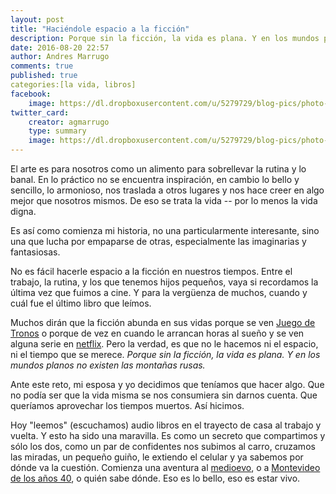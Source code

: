 ```yaml
---
layout: post
title: "Haciéndole espacio a la ficción"
description: Porque sin la ficción, la vida es plana. Y en los mundos planos no existen las montañas rusas.
date: 2016-08-20 22:57
author: Andres Marrugo
comments: true
published: true
categories:[la vida, libros]
facebook:
    image: https://dl.dropboxusercontent.com/u/5279729/blog-pics/photo-audiobook-mario-benedetti.jpg
twitter_card:
    creator: agmarrugo
    type: summary
    image: https://dl.dropboxusercontent.com/u/5279729/blog-pics/photo-audiobook-mario-benedetti.jpg
---
```


El arte es para nosotros como un alimento para sobrellevar la rutina y lo banal. En lo práctico no se encuentra inspiración, en cambio lo bello y sencillo, lo armonioso, nos traslada a otros lugares y nos hace creer en algo mejor que nosotros mismos. De eso se trata la vida -- por lo menos la vida digna. 

Es así como comienza mi historia, no una particularmente interesante, sino una que lucha por empaparse de otras, especialmente las imaginarias y fantasiosas. 

No es fácil hacerle espacio a la ficción en nuestros tiempos. Entre el trabajo, la rutina, y los que tenemos hijos pequeños, vaya si recordamos la última vez que fuimos a cine. Y para la vergüenza de muchos, cuando y cuál fue el último libro que leímos. 

Muchos dirán que la ficción abunda en sus vidas porque se ven [Juego de Tronos][got] o porque de vez en cuando le arrancan horas al sueño y se ven alguna serie en [netflix][netflix]. Pero la verdad, es que no le hacemos ni el espacio, ni el tiempo que se merece. *Porque sin la ficción, la vida es plana. Y en los mundos planos no existen las montañas rusas.* 

Ante este reto, mi esposa y yo decidimos que teníamos que hacer algo. Que no podía ser que la vida misma se nos consumiera sin darnos cuenta. Que queríamos aprovechar los tiempos muertos. Así hicimos. 

Hoy "leemos" (escuchamos) audio libros en el trayecto de casa al trabajo y vuelta. Y esto ha sido una maravilla. Es como un secreto que compartimos y sólo los dos, como un par de confidentes nos subimos al carro, cruzamos las miradas, un pequeño guiño, le extiendo el celular y ya sabemos por dónde va la cuestión. Comienza una aventura al [medioevo][rosa], o a [Montevideo de los años 40][benedetti], o quién sabe dónde. Eso es lo bello, eso es estar vivo.

[got]: http://www.imdb.com/title/tt0944947/ "Game of Thrones (TV Series 2011– ) - IMDb"
[netflix]: https://en.wikipedia.org/wiki/Netflix "Netflix - Wikipedia, the free encyclopedia"
[rosa]: http://www.audible.com/pd/Mysteries-Thrillers/El-nombre-de-la-rosa-The-Name-of-the-Rose-Audiobook/B012OVQZNS "El nombre de la rosa [The Name of the Rose] Audiobook | Umberto Eco | Audible.com"
[benedetti]: http://www.audible.com/pd/Fiction/Cuentos-escogidos-Selected-Stories-Audiobook/B018Y9DHGC/ref=a_search_c4_1_1_srTtl?qid=1471752823&sr=1-1 "Cuentos escogidos [Selected Stories] Audiobook | Mario Benedetti | Audible.com"